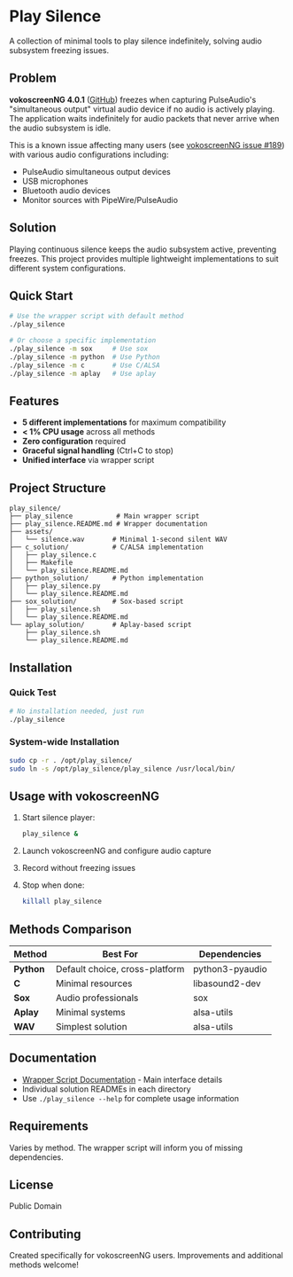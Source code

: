 # Play Silence

A collection of minimal tools to play silence indefinitely, solving audio subsystem freezing issues.

## Problem

**vokoscreenNG 4.0.1** ([GitHub](https://github.com/vkohaupt/vokoscreenNG)) freezes when capturing PulseAudio's "simultaneous output" virtual audio device if no audio is actively playing. The application waits indefinitely for audio packets that never arrive when the audio subsystem is idle.

This is a known issue affecting many users (see [vokoscreenNG issue #189](https://github.com/vkohaupt/vokoscreenNG/issues/189)) with various audio configurations including:
- PulseAudio simultaneous output devices
- USB microphones
- Bluetooth audio devices
- Monitor sources with PipeWire/PulseAudio

## Solution

Playing continuous silence keeps the audio subsystem active, preventing freezes. This project provides multiple lightweight implementations to suit different system configurations.

## Quick Start

```bash
# Use the wrapper script with default method
./play_silence

# Or choose a specific implementation
./play_silence -m sox     # Use sox
./play_silence -m python  # Use Python
./play_silence -m c       # Use C/ALSA
./play_silence -m aplay   # Use aplay
```

## Features

- **5 different implementations** for maximum compatibility
- **< 1% CPU usage** across all methods
- **Zero configuration** required
- **Graceful signal handling** (Ctrl+C to stop)
- **Unified interface** via wrapper script

## Project Structure

```
play_silence/
├── play_silence           # Main wrapper script
├── play_silence.README.md # Wrapper documentation
├── assets/
│   └── silence.wav       # Minimal 1-second silent WAV
├── c_solution/           # C/ALSA implementation
│   ├── play_silence.c
│   ├── Makefile
│   └── play_silence.README.md
├── python_solution/      # Python implementation
│   ├── play_silence.py
│   └── play_silence.README.md
├── sox_solution/         # Sox-based script
│   ├── play_silence.sh
│   └── play_silence.README.md
└── aplay_solution/       # Aplay-based script
    ├── play_silence.sh
    └── play_silence.README.md
```

## Installation

### Quick Test
```bash
# No installation needed, just run
./play_silence
```

### System-wide Installation
```bash
sudo cp -r . /opt/play_silence/
sudo ln -s /opt/play_silence/play_silence /usr/local/bin/
```

## Usage with vokoscreenNG

1. Start silence player:
   ```bash
   play_silence &
   ```

2. Launch vokoscreenNG and configure audio capture

3. Record without freezing issues

4. Stop when done:
   ```bash
   killall play_silence
   ```

## Methods Comparison

| Method | Best For | Dependencies |
|--------|----------|--------------|
| **Python** | Default choice, cross-platform | python3-pyaudio |
| **C** | Minimal resources | libasound2-dev |
| **Sox** | Audio professionals | sox |
| **Aplay** | Minimal systems | alsa-utils |
| **WAV** | Simplest solution | alsa-utils |

## Documentation

- [Wrapper Script Documentation](play_silence.README.md) - Main interface details
- Individual solution READMEs in each directory
- Use `./play_silence --help` for complete usage information

## Requirements

Varies by method. The wrapper script will inform you of missing dependencies.

## License

Public Domain

## Contributing

Created specifically for vokoscreenNG users. Improvements and additional methods welcome!